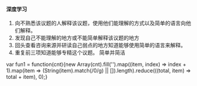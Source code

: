 #### 深度学习
1. 向不熟悉该议题的人解释该议题，使用他们能理解的方式以及简单的语言向他们解释。
2. 发现自己不能理解的地方或不能简单解释该议题的地方
3. 回头查看咨询来源并研读自己弱点的地方知道能够使用简单的语言来解释。
4. 重复前三项知道能够专精这个议题。
简单并简洁


var fun1 = function(cnt){new Array(cnt).fill('').map((item, index) => index + 1).map(item => (String(item).match(/0/g) || []).length).reduce(((total, item) => total + item), 0);}
